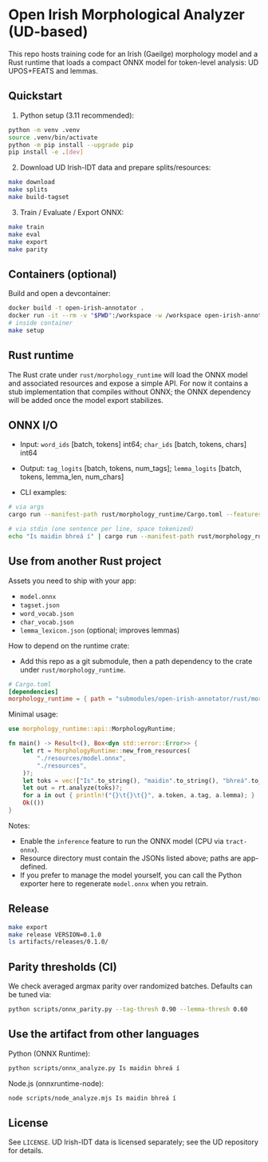 Open Irish Morphological Analyzer (UD-based)
===========================================

This repo hosts training code for an Irish (Gaeilge) morphology model and a Rust runtime that loads a compact ONNX model for token-level analysis: UD UPOS+FEATS and lemmas.

Quickstart
----------

1) Python setup (3.11 recommended):

```bash
python -m venv .venv
source .venv/bin/activate
python -m pip install --upgrade pip
pip install -e .[dev]
```

2) Download UD Irish-IDT data and prepare splits/resources:

```bash
make download
make splits
make build-tagset
```

3) Train / Evaluate / Export ONNX:

```bash
make train
make eval
make export
make parity
```

Containers (optional)
---------------------

Build and open a devcontainer:

```bash
docker build -t open-irish-annotator .
docker run -it --rm -v "$PWD":/workspace -w /workspace open-irish-annotator bash
# inside container
make setup
```

Rust runtime
------------

The Rust crate under `rust/morphology_runtime` will load the ONNX model and associated resources and expose a simple API. For now it contains a stub implementation that compiles without ONNX; the ONNX dependency will be added once the model export stabilizes.

ONNX I/O
--------

- Input: `word_ids` [batch, tokens] int64; `char_ids` [batch, tokens, chars] int64
- Output: `tag_logits` [batch, tokens, num_tags]; `lemma_logits` [batch, tokens, lemma_len, num_chars]

- CLI examples:

```bash
# via args
cargo run --manifest-path rust/morphology_runtime/Cargo.toml --features inference --bin analyze -- "Is" "maidin" "bhreá" "í"

# via stdin (one sentence per line, space tokenized)
echo "Is maidin bhreá í" | cargo run --manifest-path rust/morphology_runtime/Cargo.toml --features inference --bin analyze --
```

Use from another Rust project
-----------------------------

Assets you need to ship with your app:

- `model.onnx`
- `tagset.json`
- `word_vocab.json`
- `char_vocab.json`
- `lemma_lexicon.json` (optional; improves lemmas)

How to depend on the runtime crate:

- Add this repo as a git submodule, then a path dependency to the crate under `rust/morphology_runtime`.

```toml
# Cargo.toml
[dependencies]
morphology_runtime = { path = "submodules/open-irish-annotator/rust/morphology_runtime", features = ["inference"] }
```

Minimal usage:

```rust
use morphology_runtime::api::MorphologyRuntime;

fn main() -> Result<(), Box<dyn std::error::Error>> {
    let rt = MorphologyRuntime::new_from_resources(
        "./resources/model.onnx",
        "./resources",
    )?;
    let toks = vec!["Is".to_string(), "maidin".to_string(), "bhreá".to_string(), "í".to_string()];
    let out = rt.analyze(toks)?;
    for a in out { println!("{}\t{}\t{}", a.token, a.tag, a.lemma); }
    Ok(())
}
```

Notes:

- Enable the `inference` feature to run the ONNX model (CPU via `tract-onnx`).
- Resource directory must contain the JSONs listed above; paths are app-defined.
- If you prefer to manage the model yourself, you can call the Python exporter here to regenerate `model.onnx` when you retrain.

Release
-------

```bash
make export
make release VERSION=0.1.0
ls artifacts/releases/0.1.0/
```

Parity thresholds (CI)
----------------------

We check averaged argmax parity over randomized batches. Defaults can be tuned via:

```bash
python scripts/onnx_parity.py --tag-thresh 0.90 --lemma-thresh 0.60
```

Use the artifact from other languages
-------------------------------------

Python (ONNX Runtime):

```bash
python scripts/onnx_analyze.py Is maidin bhreá í
```

Node.js (onnxruntime-node):

```bash
node scripts/node_analyze.mjs Is maidin bhreá í
```


License
-------

See `LICENSE`. UD Irish-IDT data is licensed separately; see the UD repository for details.


